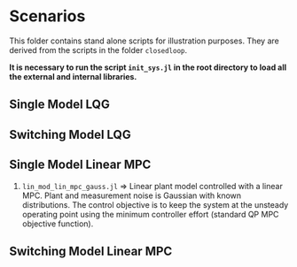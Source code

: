 # Scenarios

This folder contains stand alone scripts for illustration purposes. They are derived from the scripts in the folder `closedloop`.

**It is necessary to run the script `init_sys.jl` in the root directory to load all the external and internal libraries.**

## Single Model LQG

## Switching Model LQG



## Single Model Linear MPC

1. `lin_mod_lin_mpc_gauss.jl` => Linear plant model controlled with a linear MPC. Plant and measurement noise is Gaussian with known distributions. The control objective is to keep the system at the unsteady operating point using the minimum controller effort (standard QP MPC objective function).

## Switching Model Linear MPC
